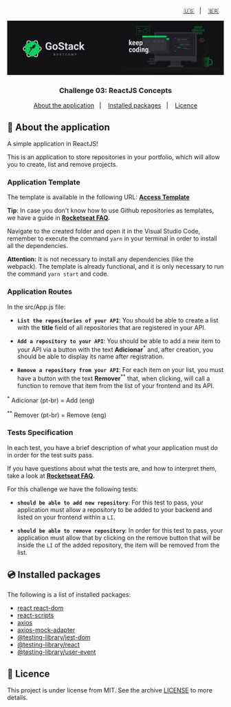 <p align="right">
  <a href="README.en.md">🇺🇸</a>&nbsp;&nbsp;&nbsp;|&nbsp;&nbsp;&nbsp;
  <a href="README.md">🇧🇷</a>&nbsp;&nbsp;&nbsp;
</p>

<img alt="GoStack" src=./src/assets/header-bootcamp.png />

<h3 align="center">
  Challenge 03: ReactJS Concepts
</h3>

<p align="center">
  <a href="#rocket-about-the-application">About the application</a>&nbsp;&nbsp;&nbsp;|&nbsp;&nbsp;&nbsp;
  <a href="#cd-installed-packages">Installed packages</a>&nbsp;&nbsp;&nbsp;|&nbsp;&nbsp;&nbsp;
  <a href="#memo-licence">Licence</a>
</p>

## :rocket: About the application

A simple application in ReactJS!

This is an application to store repositories in your portfolio, which will allow you to create, list and remove projects.

### Application Template

The template is available in the following URL: **[Access Template](https://github.com/Rocketseat/gostack-template-conceitos-reactjs)**

**Tip**: In case you don't know how to use Github repositories as templates, we have a guide in **[Rocketseat FAQ](https://github.com/Rocketseat/bootcamp-gostack-desafios/tree/master/faq-desafios).**

Navigate to the created folder and open it in the Visual Studio Code, remember to execute the command `yarn` in your terminal in order to install all the dependencies.

**Attention:** It is not necessary to install any dependencies (like the webpack). The template is already functional, and it is only necessary to run the command `yarn start` and code.

### Application Routes

In the src/App.js file:

- **`List the repositories of your API`**: You should be able to create a list with the **title** field of all repositories that are registered in your API.

- **`Add a repository to your API`**: You should be able to add a new item to your API via a button with the text **Adicionar**<sup>*</sup> and, after creation, you should be able to display its name after registration.

- **`Remove a repository from your API`**: For each item on your list, you must have a button with the text **Remover**<sup>**</sup> that, when clicking, will call a function to remove that item from the list of your frontend and its API.

<sup>*</sup> Adicionar (pt-br) = Add (eng)

<sup>**</sup> Remover (pt-br) = Remove (eng)

### Tests Specification

In each test, you have a brief description of what your application must do in order for the test suits pass.

If you have questions about what the tests are, and how to interpret them, take a look at **[Rocketseat FAQ](https://github.com/Rocketseat/bootcamp-gostack-desafios/tree/master/faq-challenges).**

For this challenge we have the following tests:

- **`should be able to add new repository`**: For this test to pass, your application must allow a repository to be added to your backend and listed on your frontend within a `LI`.

- **`should be able to remove repository`**: In order for this test to pass, your application must allow that by clicking on the remove button that will be inside the `LI` of the added repository, the item will be removed from the list.

## :cd: Installed packages

The following is a list of installed packages:

- [react react-dom](https://www.npmjs.com/package/react-dom)
- [react-scripts](https://www.npmjs.com/package/react-scripts)
- [axios](https://www.npmjs.com/package/axios)
- [axios-mock-adapter](https://github.com/ctimmerm/axios-mock-adapter)
- [@testing-library/jest-dom](https://github.com/testing-library/jest-dom)
- [@testing-library/react](https://www.npmjs.com/package/@testing-library/react)
- [@testing-library/user-event](https://github.com/testing-library/user-event)

## :memo: Licence

This project is under license from MIT. See the archive [LICENSE](LICENSE) to more details.